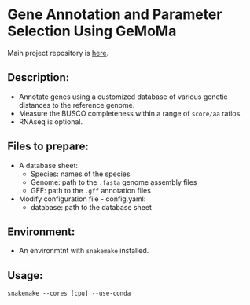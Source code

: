 # Gene Annotation and Parameter Selection Using GeMoMa

Main project repository is [here](https://github.com/ZexuanZhao/Pegoscapus-hoffmeyeri-sp.A-genome-paper/tree/main).

## Description:
 - Annotate genes using a customized  database of various genetic distances to the reference genome.
 - Measure the BUSCO completeness within a range of `score/aa` ratios.
 - RNAseq is optional.

## Files to prepare:
 - A database sheet:
   - Species: names of the species
   - Genome: path to the `.fasta` genome assembly files
   - GFF: path to the `.gff` annotation files
 - Modify configuration file - config.yaml:
   - database: path to the database sheet

## Environment:
 - An environmtnt with `snakemake` installed.

## Usage:
`snakemake --cores [cpu] --use-conda`
